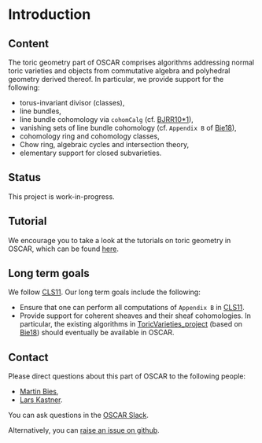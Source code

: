 # Introduction

## Content

The toric geometry part of OSCAR comprises algorithms addressing normal toric varieties
and objects from commutative algebra and polyhedral geometry derived thereof. In particular,
we provide support for the following:
- torus-invariant divisor (classes),
- line bundles,
- line bundle cohomology via `cohomCalg` (cf. [BJRR10*1](@cite)),
- vanishing sets of line bundle cohomology (cf. `Appendix B` of [Bie18](@cite)),
- cohomology ring and cohomology classes,
- Chow ring, algebraic cycles and intersection theory,
- elementary support for closed subvarieties.


## Status

This project is work-in-progress.


## Tutorial

We encourage you to take a look at the tutorials on toric geometry in
OSCAR, which can be found [here](https://www.oscar-system.org/tutorials/ToricGeometry/).


## Long term goals

We follow [CLS11](@cite). Our long term goals include the following:
- Ensure that one can perform all computations of `Appendix B` in [CLS11](@cite).
- Provide support for coherent sheaves and their sheaf cohomologies. In particular, the existing algorithms in [ToricVarieties_project](https://github.com/homalg-project/ToricVarieties_project) (based on [Bie18](@cite)) should eventually be available in OSCAR.


## Contact

Please direct questions about this part of OSCAR to the following people:
* [Martin Bies](https://martinbies.github.io/),
* [Lars Kastner](https://lkastner.github.io/).

You can ask questions in the [OSCAR Slack](https://www.oscar-system.org/community/#slack).

Alternatively, you can [raise an issue on github](https://www.oscar-system.org/community/#how-to-report-issues).
